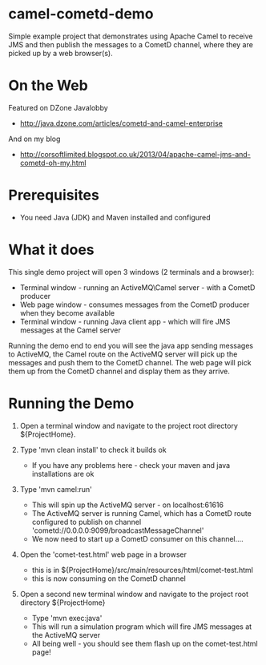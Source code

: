 camel-cometd-demo
=================

Simple example project that demonstrates using Apache Camel to receive JMS and then publish the messages to a CometD channel, where they are picked up by a web browser(s).

On the Web
==========

Featured on DZone Javalobby
 - http://java.dzone.com/articles/cometd-and-camel-enterprise

And on my blog
 - http://corsoftlimited.blogspot.co.uk/2013/04/apache-camel-jms-and-cometd-oh-my.html


Prerequisites
=============
 - You need Java (JDK) and Maven installed and configured
 

What it does
============

This single demo project will open 3 windows (2 terminals and a browser):
 - Terminal window - running an ActiveMQ\Camel server - with a CometD producer
 - Web page window - consumes messages from the CometD producer when they become available
 - Terminal window - running Java client app - which will fire JMS messages at the Camel server

Running the demo end to end you will see the java app sending messages to ActiveMQ, the Camel route on the ActiveMQ server will pick up the messages and push them to the CometD channel. The web page will pick them up from the CometD channel and display them as they arrive.


Running the Demo
================

1. Open a terminal window and navigate to the project root directory ${ProjectHome}.


2. Type 'mvn clean install' to check it builds ok
	- If you have any problems here - check your maven and java installations are ok
	

3. Type 'mvn camel:run'
	- This will spin up the ActiveMQ server - on localhost:61616
	- The ActiveMQ server is running Camel, which has a CometD route configured to publish on channel 'cometd://0.0.0.0:9099/broadcastMessageChannel'
	- We now need to start up a CometD consumer on this channel....


4. Open the 'comet-test.html' web page in a browser
	- this is in ${ProjectHome}/src/main/resources/html/comet-test.html
	- this is now consuming on the CometD channel
	

5. Open a second new terminal window and navigate to the project root directory ${ProjectHome}
	- Type 'mvn exec:java'
	- This will run a simulation program which will fire JMS messages at the ActiveMQ server
	- All being well - you should see them flash up on the comet-test.html page!
	

